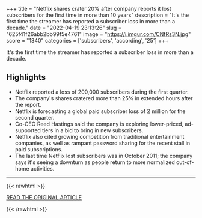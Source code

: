+++
title = "Netflix shares crater 20% after company reports it lost subscribers for the first time in more than 10 years"
description = "It's the first time the streamer has reported a subscriber loss in more than a decade."
date = "2022-04-19 23:13:26"
slug = "625f41f26abb2bb99f5e4761"
image = "https://i.imgur.com/CNfRs3N.jpg"
score = "1340"
categories = ['subscribers', 'according', '25']
+++

It's the first time the streamer has reported a subscriber loss in more than a decade.

## Highlights

- Netflix reported a loss of 200,000 subscribers during the first quarter.
- The company's shares cratered more than 25% in extended hours after the report.
- Netflix is forecasting a global paid subscriber loss of 2 million for the second quarter.
- Co-CEO Reed Hastings said the company is exploring lower-priced, ad-supported tiers in a bid to bring in new subscribers.
- Netflix also cited growing competition from traditional entertainment companies, as well as rampant password sharing for the recent stall in paid subscriptions.
- The last time Netflix lost subscribers was in October 2011; the company says it's seeing a downturn as people return to more normalized out-of-home activities.

---

{{< rawhtml >}}
  <p class="article-category">
    <a target="_blank" href="https://www.cnbc.com/2022/04/19/netflix-nflx-earnings-q1-2022.html">READ THE ORIGINAL ARTICLE</a>
  </p>
{{< /rawhtml >}}
